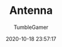 ---
title: Antenna
author:
  - TumbleGamer
description: 3D Web-based peer to peer voice chat
date: 2020-10-18 23:57:17
buttons:
  - name: Install
    href: https://github.com/tumble1999/antenna/raw/master/Antenna.user.js
  - type: 1
    name: Test
    href: https://tumble1999.github.io/antenna/
  - type: 1
    name: Source
    href: https://github.com/tumble1999/antenna
unfinished: true
userscript: false
require:
  - bcmacro-api
customData:
  bcmacro-api: required
  popper: required
  cardboard: required
---